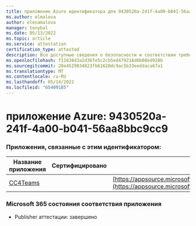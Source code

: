 ```yaml
---
title: приложение Azure идентификатора для 9430520a-241f-4a00-b041-56aa8bbc9cc9
ms.author: elmalova
author: elenamalova
manager: tonybal
ms.date: 05/13/2022
ms.topic: article
ms.service: attestation
certification_type: attested
description: Все доступные сведения о безопасности и соответствии требованиям для 9430520a-241f-4a00-b041-56aa8bbc9cc9.
ms.openlocfilehash: f1163843a2d36fe5c2cb5ed479216d6b08ed928b
ms.sourcegitcommit: 28e4529834823fb61620dc9ac5b33eeddaca67a1
ms.translationtype: MT
ms.contentlocale: ru-RU
ms.lasthandoff: 05/14/2022
ms.locfileid: "65409185"
---
```

# <a name="azure-app-id-9430520a-241f-4a00-b041-56aa8bbc9cc9"></a>приложение Azure: 9430520a-241f-4a00-b041-56aa8bbc9cc9


### <a name="apps-associated-with-this-id"></a>Приложения, связанные с этим идентификатором:
| **Название приложения** | **Сертифицировано** | **Просмотр в AppSource** |
|--------------|---------------|-----------------------|
| [CC4Teams](../forward/contactcenter4all1634641680587.cc4all_01.md) |  | [https://appsource.microsoft.com/product/office/contactcenter4all1634641680587.cc4all_01](https://appsource.microsoft.com/product/office/contactcenter4all1634641680587.cc4all_01) |

### <a name="microsoft-365-app-compliance-status"></a>Microsoft 365 состояния соответствия приложения
- Publisher аттестации: завершено
